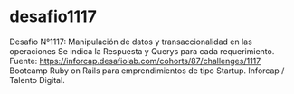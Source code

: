 # desafio1117
Desafío N°1117: Manipulación de datos y transaccionalidad en las operaciones
Se indica la Respuesta y Querys para cada requerimiento.
Fuente: https://inforcap.desafiolab.com/cohorts/87/challenges/1117
Bootcamp Ruby on Rails para emprendimientos de tipo Startup.
Inforcap / Talento Digital.